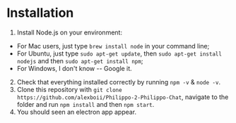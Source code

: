 # Installation

1. Install Node.js on your environment: 
  - For Mac users, just type `brew install node` in your command line;
  - For Ubuntu, just type `sudo apt-get update`, then `sudo apt-get install nodejs` and then `sudo apt-get install npm`;
  - For Windows, I don't know -- Google it. 
2. Check that everything installed correctly by running `npm -v` & `node -v`. 
3. Clone this repository with `git clone https://github.com/alexboii/Philippo-2-Philippo-Chat`, navigate to the folder and run `npm install` and then `npm start`.
4. You should seen an electron app appear. 
